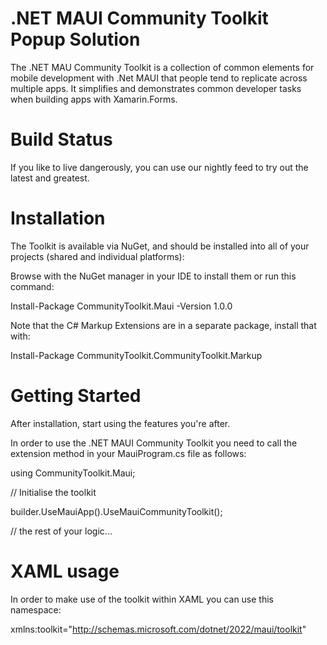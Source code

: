 # .NET MAUI Community Toolkit Popup Solution

The .NET MAU Community Toolkit is a collection of common elements for mobile development with .Net MAUI that people tend to replicate across multiple apps. It simplifies and demonstrates common developer tasks when building apps with Xamarin.Forms.

# Build Status
If you like to live dangerously, you can use our nightly feed to try out the latest and greatest.


# Installation
The Toolkit is available via NuGet, and should be installed into all of your projects (shared and individual platforms):

Browse with the NuGet manager in your IDE to install them or run this command:

Install-Package CommunityToolkit.Maui -Version 1.0.0

Note that the C# Markup Extensions are in a separate package, install that with:

Install-Package CommunityToolkit.CommunityToolkit.Markup

# Getting Started
After installation, start using the features you're after.

In order to use the .NET MAUI Community Toolkit you need to call the extension method in your MauiProgram.cs file as follows:

using CommunityToolkit.Maui;


		
// Initialise the toolkit

builder.UseMauiApp<App>().UseMauiCommunityToolkit();

// the rest of your logic...
	

# XAML usage
In order to make use of the toolkit within XAML you can use this namespace:

xmlns:toolkit="http://schemas.microsoft.com/dotnet/2022/maui/toolkit"


